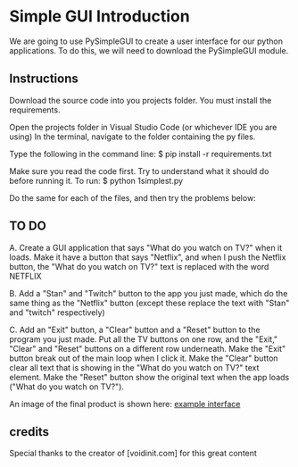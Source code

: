 # Simple GUI Introduction
We are going to use PySimpleGUI to create a user interface for our python applications. To do this, we will need to download the PySimpleGUI module. 

## Instructions
Download the source code into you projects folder.
You must install the requirements.

Open the projects folder in Visual Studio Code (or whichever IDE you are using)
In the terminal, navigate to the folder containing the py files. 

Type the following in the command line:
        $ pip install -r requirements.txt

Make sure you read the code first. Try to understand what it should do before running it. To run:
        $ python 1simplest.py

Do the same for each of the files, and then try the problems below:


## TO DO
A. Create a GUI application that says "What do you watch on TV?" when it loads. Make it have a button that says "Netflix", and when I push the Netflix button, the "What do you watch on TV?" text is replaced with the word NETFLIX

B. Add a "Stan" and "Twitch" button to the app you just made, which do the same thing as the "Netflix" button (except these replace the text with "Stan" and "twitch" respectively)

C. Add an "Exit" button, a "Clear" button and a "Reset" button to the program you just made. Put all the TV buttons on one row, and the "Exit," "Clear" and "Reset" buttons on a different row underneath. Make the "Exit" button break out of the main loop when I click it. Make the "Clear" button clear all text that is showing in the "What do you watch on TV?" text element. Make the "Reset" button show the original text when the app loads ("What do you watch on TV?").

An image of the final product is shown here:
[example interface](image.png "example GUI interface")

## credits
Special thanks to the creator of [voidinit.com] for this great content